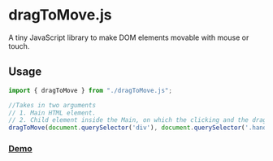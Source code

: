 # dragToMove.js

A tiny JavaScript library to make DOM elements movable with mouse or touch.

## Usage

```javascript
import { dragToMove } from "./dragToMove.js";

//Takes in two arguments
// 1. Main HTML element.
// 2. Child element inside the Main, on which the clicking and the dragging happens.
dragToMove(document.querySelector('div'), document.querySelector('.handle'));
```

### [Demo](https://anshuthopsee.github.io/dragToMove.js/)
